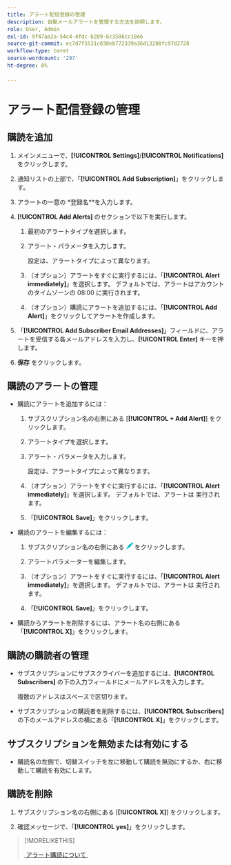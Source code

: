 ```yaml
---
title: アラート配信登録の管理
description: 自動メールアラートを管理する方法を説明します。
role: User, Admin
exl-id: 9f47aa2a-54c4-4fdc-b289-6c3586cc18e6
source-git-commit: ec7d7f5531c038eb772339a36d13208fc97d2728
workflow-type: tm+mt
source-wordcount: '297'
ht-degree: 0%

---
```


# アラート配信登録の管理

## 購読を追加

1. メインメニューで、**[!UICONTROL Settings]**/**[!UICONTROL Notifications]** をクリックします。

1. 通知リストの上部で、「**[!UICONTROL Add Subscription]**」をクリックします。

1. アラートの一意の *登録名**を入力します。

1. **[!UICONTROL Add Alerts]** のセクションで以下を実行します。

   1. 最初のアラートタイプを選択します。

   1. アラート・パラメータを入力します。

      設定は、アラートタイプによって異なります。

   1. （オプション）アラートをすぐに実行するには、「**[!UICONTROL Alert immediately]**」を選択します。 デフォルトでは、アラートはアカウントのタイムゾーンの 08:00 に実行されます。

   1. （オプション）購読にアラートを追加するには、「**[!UICONTROL Add Alert]**」をクリックしてアラートを作成します。

1. 「**[!UICONTROL Add Subscriber Email Addresses]**」フィールドに、アラートを受信する各メールアドレスを入力し、**[!UICONTROL Enter]** キーを押します。

1. **保存** をクリックします。

## 購読のアラートの管理

* 購読にアラートを追加するには：

   1. サブスクリプション名の右側にある [**[!UICONTROL + Add Alert]**] をクリックします。

   1. アラートタイプを選択します。

   1. アラート・パラメータを入力します。

      設定は、アラートタイプによって異なります。

   1. （オプション）アラートをすぐに実行するには、「**[!UICONTROL Alert immediately]**」を選択します。 デフォルトでは、アラートは <!-- at what time? --> 実行されます。

   1. 「**[!UICONTROL Save]**」をクリックします。

* 購読のアラートを編集するには：

   1. サブスクリプション名の右側にある ![&#x200B; 編集 &#x200B;](/help/dsp/assets/edit.png) をクリックします。

   1. アラートパラメーターを編集します。

   1. （オプション）アラートをすぐに実行するには、「**[!UICONTROL Alert immediately]**」を選択します。 デフォルトでは、アラートは <!-- at what time? --> 実行されます。

   1. 「**[!UICONTROL Save]**」をクリックします。

* 購読からアラートを削除するには、アラート名の右側にある「**[!UICONTROL X]**」をクリックします。

## 購読の購読者の管理

* サブスクリプションにサブスクライバーを追加するには、**[!UICONTROL Subscribers]** の下の入力フィールドにメールアドレスを入力します。

  複数のアドレスはスペースで区切ります。

* サブスクリプションの購読者を削除するには、**[!UICONTROL Subscribers]** の下のメールアドレスの横にある「**[!UICONTROL X]**」をクリックします。

## サブスクリプションを無効または有効にする

* 購読名の左側で、切替スイッチを左に移動して購読を無効にするか、右に移動して購読を有効にします。

## 購読を削除

1. サブスクリプション名の右側にある [**[!UICONTROL X]**] をクリックします。

1. 確認メッセージで、「**[!UICONTROL yes]**」をクリックします。

>[!MORELIKETHIS]
>
>[&#x200B; アラート購読について &#x200B;](alerts-about.md)
